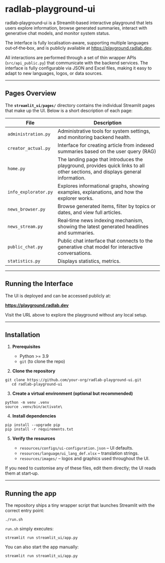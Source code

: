 # radlab-playground-ui

radlab‑playground‑ui is a Streamlit‑based interactive playground that lets users explore information,
browse generated summaries, interact with generative chat models, and monitor system status.

The interface is fully localisation‑aware, supporting multiple languages out‑of‑the‑box, 
and is publicly available at https://playground.radlab.dev.


All interactions are performed through a set of thin wrapper APIs (`src/api_public.py`)
that communicate with the backend services. The interface is fully configurable
via JSON and Excel files, making it easy to adapt to new languages, logos, or data sources.

---  

## Pages Overview

The **`streamlit_ui/pages/`** directory contains the individual Streamlit pages that make up the UI. Below is a short
description of each page:

| File                 | Description                                                                                                                    |
|----------------------|--------------------------------------------------------------------------------------------------------------------------------|
| `administration.py`  | Administrative tools for system settings, and monitoring backend health.                                                       |
| `creator_actual.py`  | Interface for creating article from indexed summaries based on the user query (RAG)                                            |
| `home.py`            | The landing page that introduces the playground, provides quick links to all other sections, and displays general information. |
| `info_explorator.py` | Explores informational graphs, showing examples, explanations, and how the explorer works.                                     |
| `news_browser.py`    | Browse generated items, filter by topics or dates, and view full articles.                                                     |
| `news_stream.py`     | Real‑time news indexing mechanism, showing the latest generated headlines and summaries.                                       |
| `public_chat.py`     | Public chat interface that connects to the generative chat model for interactive conversations.                                |
| `statistics.py`      | Displays statistics, metrics.                                                                                                  |

---  

## Running the Interface

The UI is deployed and can be accessed publicly at:

**https://playground.radlab.dev**

Visit the URL above to explore the playground without any local setup.

---

## Installation

1. **Prerequisites**
    * Python >= 3.9
    * `git` (to clone the repo)

2. **Clone the repository**

```shell script
git clone https://github.com/your-org/radlab-playground-ui.git
   cd radlab-playground-ui
```

3. **Create a virtual environment (optional but recommended)**

```shell script
python -m venv .venv
source .venv/bin/activate\
```

4. **Install dependencies**

```shell script
pip install --upgrade pip
pip install -r requirements.txt
```

5. **Verify the resources**

    * `resources/configs/ui-configuration.json` – UI defaults.
    * `resources/language/ui_lang_def.xlsx` – translation strings.
    * `resources/images/` – logos and graphics used throughout the UI.

If you need to customise any of these files, edit them directly; the UI reads them at start‑up.

---  

## Running the app

The repository ships a tiny wrapper script that launches Streamlit with the correct entry point:

```shell script
./run.sh
```

`run.sh` simply executes:

```shell script
streamlit run streamlit_ui/app.py
```

You can also start the app manually:

```shell script
streamlit run streamlit_ui/app.py
```
